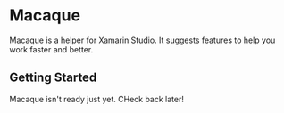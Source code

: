 # Macaque

Macaque is a helper for Xamarin Studio. It suggests features to help
you work faster and better.

## Getting Started

Macaque isn't ready just yet. CHeck back later!
